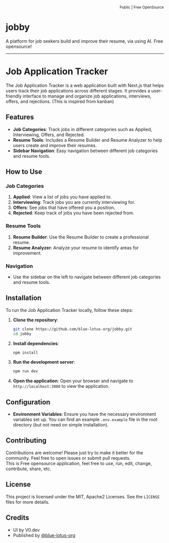 <div align="right">
<sub>Public | Free OpenSource</sub>
</div>

# jobby
A platform for job seekers build and improve their resume, via using AI. Free opensource!

---

# Job Application Tracker

The Job Application Tracker is a web application built with Next.js that helps users track their job applications across different stages. It provides a user-friendly interface to manage and organize job applications, interviews, offers, and rejections. (This is inspired from kanban)

## Features

- **Job Categories**: Track jobs in different categories such as Applied, Interviewing, Offers, and Rejected.
- **Resume Tools**: Includes a Resume Builder and Resume Analyzer to help users create and improve their resumes.
- **Sidebar Navigation**: Easy navigation between different job categories and resume tools.

## How to Use

### Job Categories

1. **Applied**: View a list of jobs you have applied to.
2. **Interviewing**: Track jobs you are currently interviewing for.
3. **Offers**: See jobs that have offered you a position.
4. **Rejected**: Keep track of jobs you have been rejected from.

### Resume Tools

1. **Resume Builder**: Use the Resume Builder to create a professional resume.
2. **Resume Analyzer**: Analyze your resume to identify areas for improvement.

### Navigation

- Use the sidebar on the left to navigate between different job categories and resume tools.

## Installation

To run the Job Application Tracker locally, follow these steps:

1. **Clone the repository**:
   ```bash
   git clone https://github.com/blue-lotus-org/jobby.git
   cd jobby
   ```

2. **Install dependencies**:
   ```bash
   npm install
   ```

3. **Run the development server**:
   ```bash
   npm run dev
   ```

4. **Open the application**:
   Open your browser and navigate to `http://localhost:3000` to view the application.

## Configuration

- **Environment Variables**: Ensure you have the necessary environment variables set up. You can find an example `.env.example` file in the root directory (but not need on simple installation).

## Contributing

Contributions are welcome! Please just try to make it better for the community. Feel free to open issues or submit pull requests.\
This is Free opensource application, feel free to use, run, edit, change, contribute, share, etc.

## License

This project is licensed under the MIT, Apache2 Licenses. See the `LICENSE` files for more details.

## Credits
- UI by V0.dev
- Published by [@blue-lotus-org](https://github.com/blue-lotus-org)
